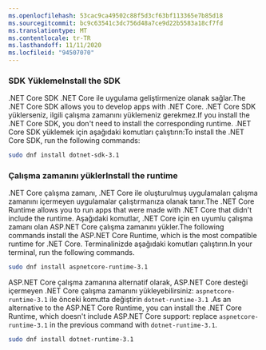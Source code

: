 ```yaml
---
ms.openlocfilehash: 53cac9ca49502c88f5d3cf63bf113365e7b85d18
ms.sourcegitcommit: bc9c63541c3dc756d48a7ce9d22b5583a18cf7fd
ms.translationtype: MT
ms.contentlocale: tr-TR
ms.lasthandoff: 11/11/2020
ms.locfileid: "94507070"
---
```


### <a name="install-the-sdk"></a><span data-ttu-id="e827d-101">SDK Yükleme</span><span class="sxs-lookup"><span data-stu-id="e827d-101">Install the SDK</span></span>

<span data-ttu-id="e827d-102">.NET Core SDK .NET Core ile uygulama geliştirmenize olanak sağlar.</span><span class="sxs-lookup"><span data-stu-id="e827d-102">The .NET Core SDK allows you to develop apps with .NET Core.</span></span> <span data-ttu-id="e827d-103">.NET Core SDK yüklerseniz, ilgili çalışma zamanını yüklemeniz gerekmez.</span><span class="sxs-lookup"><span data-stu-id="e827d-103">If you install the .NET Core SDK, you don't need to install the corresponding runtime.</span></span> <span data-ttu-id="e827d-104">.NET Core SDK yüklemek için aşağıdaki komutları çalıştırın:</span><span class="sxs-lookup"><span data-stu-id="e827d-104">To install the .NET Core SDK, run the following commands:</span></span>

```bash
sudo dnf install dotnet-sdk-3.1
```

### <a name="install-the-runtime"></a><span data-ttu-id="e827d-105">Çalışma zamanını yükler</span><span class="sxs-lookup"><span data-stu-id="e827d-105">Install the runtime</span></span>

<span data-ttu-id="e827d-106">.NET Core çalışma zamanı, .NET Core ile oluşturulmuş uygulamaları çalışma zamanını içermeyen uygulamalar çalıştırmanıza olanak tanır.</span><span class="sxs-lookup"><span data-stu-id="e827d-106">The .NET Core Runtime allows you to run apps that were made with .NET Core that didn't include the runtime.</span></span> <span data-ttu-id="e827d-107">Aşağıdaki komutlar, .NET Core için en uyumlu çalışma zamanı olan ASP.NET Core çalışma zamanını yükler.</span><span class="sxs-lookup"><span data-stu-id="e827d-107">The following commands install the ASP.NET Core Runtime, which is the most compatible runtime for .NET Core.</span></span> <span data-ttu-id="e827d-108">Terminalinizde aşağıdaki komutları çalıştırın.</span><span class="sxs-lookup"><span data-stu-id="e827d-108">In your terminal, run the following commands.</span></span>

```bash
sudo dnf install aspnetcore-runtime-3.1
```

<span data-ttu-id="e827d-109">ASP.NET Core çalışma zamanına alternatif olarak, ASP.NET Core desteği içermeyen .NET Core çalışma zamanını yükleyebilirsiniz: `aspnetcore-runtime-3.1` ile önceki komutta değiştirin `dotnet-runtime-3.1` .</span><span class="sxs-lookup"><span data-stu-id="e827d-109">As an alternative to the ASP.NET Core Runtime, you can install the .NET Core Runtime, which doesn't include ASP.NET Core support: replace `aspnetcore-runtime-3.1` in the previous command with `dotnet-runtime-3.1`.</span></span>

```bash
sudo dnf install dotnet-runtime-3.1
```
